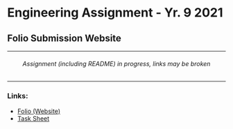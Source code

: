 # Engineering Assignment - Yr. 9 2021
## Folio Submission Website

---
<h6 align="center">Assignment (including README) in progress, links may be broken</h6>

---
### Links:
* [Folio (Website)](https://turnipguy30.github.io/Engineering-Folio/Site%20Files/index.html)
* [Task Sheet](https://github.com/TurnipGuy30/Engineering-Folio/raw/main/Task%20Sheet.pdf)
